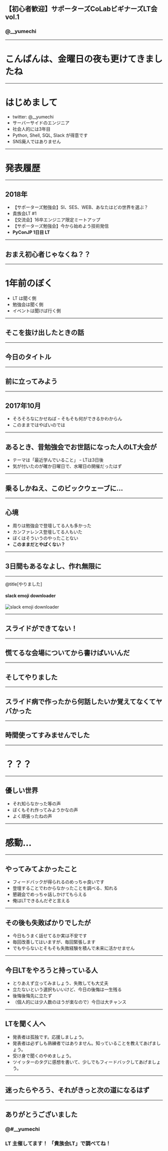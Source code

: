 ## 【初心者歓迎】サポーターズCoLabビギナーズLT会vol.1
### @__yumechi

---

# こんばんは、金曜日の夜も更けてきましたね

---

# はじめまして

- twitter: @__yumechi
- サーバーサイドのエンジニア
- 社会人的には3年目
- Python, Shell, SQL, Slack が得意です
- SNS廃人ではありません

---

# 発表履歴

---

## 2018年

- 【サポーターズ勉強会】SI、SES、WEB、あなたはどの世界を選ぶ？
- 貴族会LT #1
- 【交流会】16卒エンジニア限定ミートアップ
- 【サポーターズ勉強会】今から始めよう技術発信
- **PyConJP 1日目 LT**

---

## おまえ初心者じゃなくね？？

---

# 1年前のぼく

- LT は聞く側
- 勉強会は聞く側
- イベントは聞けば行く側

---

## そこを抜け出したときの話

---

## 今日のタイトル

---

## 前に立ってみよう

---

## 2017年10月

- そろそろなにかせねば
ｰ そもそも何ができるかわからん
- このままではやばいのでは

---

## あるとき、昔勉強会でお世話になった人のLT大会が

- テーマは「最近学んでいること」
ｰ LTは3日後
- 気が付いたのが確か日曜日で、水曜日の開催だったはず

---

## 乗るしかねえ、このビックウェーブに…

---

## 心境

- 周りは勉強会で登壇してる人も多かった
- カンファレンス登壇してる人もいた
- ぼくはそういうのやったことない
- **このままだとやばくない？**

---

## 3日間もあるなよし、作れ無限に

---

@title[やりました]

#### slack emoji downloader

![slack emoji downloader](https://raw.githubusercontent.com/yumechi/slack_emoji_downloader/master/demo/slackemojidl.gif)

---

## スライドができてない！

---

## 慌てるな会場についてから書けばいいんだ

---

## そしてやりました

---

## スライド病で作ったから何話したいか覚えてなくてヤバかった

---

## 時間使ってすみませんでした

---

# ？？？

---

## 優しい世界

- それ知らなかった等の声
- ぼくもそれ作ってみようかなの声
- よく頑張ったねの声

---

# 感動… 

---

## やってみてよかったこと

- フィードバックが得られるのめっちゃ良いです
- 登壇することでわからなかったことを調べる、知れる
- 懇親会でめっちゃ話しかけてもらえる
- 俺はLTできるんだぞと言える

---

## その後も失敗ばかりでしたが

- 今日もうまく話せてるか実は不安です
- 毎回改善してはいますが、毎回緊張します
- でもやらないとそもそも失敗経験を積んで未来に活かせません

---

## 今日LTをやろうと持っている人

- とりあえず立ってみましょう、失敗しても大丈夫
- 立たないという選択もいいけど、今日の後悔は一生残る
- 後悔後悔先に立たず
- （個人的には少人数のほうが楽なので）今日は大チャンス

---

## LTを聞く人へ

- 発表者は孤独です。応援しましょう。
- 発表者は必ずしも熟練者ではありません。知っていることを教えてあげましょう。
- 受け身で聞くのやめましょう。
- ツイッターのタグに感想を書いて、少しでもフィードバックしてあげましょう。 

---

## 迷ったらやろう、それがきっと次の道になるはず

---

## ありがとうございました
### @#__yumechi
### LT 主催してます！ 「貴族会LT」で調べてね！

